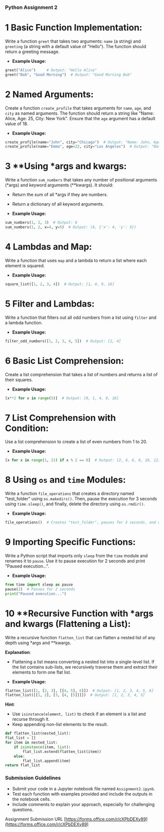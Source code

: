 ### Python Assignment 2



# 1 **Basic Function Implementation:**
Write a function `greet` that takes two arguments: `name` (a string) and `greeting` (a string with a default value of "Hello"). The function should return a greeting message.

- **Example Usage:**
```python
greet("Alice")     # Output: "Hello Alice"
greet("Bob", "Good Morning")  # Output: "Good Morning Bob"
```

# 2 **Named Arguments:**
Create a function `create_profile` that takes arguments for `name`, `age`, and `city` as named arguments. The function should return a string like "Name: Alice, Age: 25, City: New York". Ensure that the `age` argument has a default value of 18.

- **Example Usage:**
```python
create_profile(name="John", city="Chicago")  # Output: "Name: John, Age: 18, City: Chicago"
create_profile(name="Emma", age=22, city="Los Angeles")  # Output: "Name: Emma, Age: 22, City: Los Angeles"
```

# 3 **Using *args and **kwargs:**
Write a function `sum_numbers` that takes any number of positional arguments (*args) and keyword arguments (**kwargs). It should:
- Return the sum of all *args if they are numbers.
- Return a dictionary of all keyword arguments.

- **Example Usage:**
```python
sum_numbers(1, 2, 3)  # Output: 6
sum_numbers(1, 2, x=4, y=5)  # Output: (6, {'x': 4, 'y': 5})
```


# 4 **Lambdas and Map:**
Write a function that uses `map` and a lambda to return a list where each element is squared.

- **Example Usage:**
```python
square_list([1, 2, 3, 4])  # Output: [1, 4, 9, 16]
```

# 5 **Filter and Lambdas:**
Write a function that filters out all odd numbers from a list using `filter` and a lambda function.

- **Example Usage:**
```python
filter_odd_numbers([1, 2, 3, 4, 5])  # Output: [2, 4]
```



# 6 **Basic List Comprehension:**
Create a list comprehension that takes a list of numbers and returns a list of their squares.

- **Example Usage:**
```python
[x**2 for x in range(5)]  # Output: [0, 1, 4, 9, 16]
```

# 7 **List Comprehension with Condition:**
Use a list comprehension to create a list of even numbers from 1 to 20.

- **Example Usage:**
```python
[x for x in range(1, 21) if x % 2 == 0]  # Output: [2, 4, 6, 8, 10, 12, 14, 16, 18, 20]
```



# 8 **Using `os` and `time` Modules:**
Write a function `file_operations` that creates a directory named "test_folder" using `os.makedirs()`. Then, pause the execution for 3 seconds using `time.sleep()`, and finally, delete the directory using `os.rmdir()`.

- **Example Usage:**
```python
file_operations()  # Creates "test_folder", pauses for 3 seconds, and deletes it.
```

# 9 **Importing Specific Functions:**
Write a Python script that imports only `sleep` from the `time` module and renames it to `pause`. Use it to pause execution for 2 seconds and print "Paused execution...".

- **Example Usage:**
```python
from time import sleep as pause
pause(2)  # Pauses for 2 seconds
print("Paused execution...")
```



# 10 **Recursive Function with *args and **kwargs (Flattening a List):**
Write a recursive function `flatten_list` that can flatten a nested list of any depth using *args and **kwargs.

**Explanation**:
- Flattening a list means converting a nested list into a single-level list. If the list contains sub-lists, we recursively traverse them and extract their elements to form one flat list.
 
- **Example Usage:**
```python
flatten_list([1, [2, 3], [[4, 5], 6]])  # Output: [1, 2, 3, 4, 5, 6]
flatten_list([[1, 2], [3, [4, [5]]]])  # Output: [1, 2, 3, 4, 5]
```

**Hint**: 
- Use `isinstance(element, list)` to check if an element is a list and recurse through it.
- Keep appending non-list elements to the result.

```python
def flatten_list(nested_list):
flat_list = []
for item in nested_list:
    if isinstance(item, list):
        flat_list.extend(flatten_list(item))
    else:
        flat_list.append(item)
return flat_list
```




### Submission Guidelines
- Submit your code in a Jupyter notebook file named `Assignment2.ipynb`.
- Test each function with examples provided and include the outputs in the notebook cells.
- Include comments to explain your approach, especially for challenging questions.

Assignment Submission URL
[https://forms.office.com/r/cXPbDEXy89](https://forms.office.com/r/cXPbDEXy89)